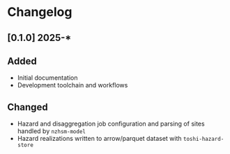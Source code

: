 # Changelog

## [0.1.0] 2025-*

## Added
- Initial documentation
- Development toolchain and workflows

## Changed
- Hazard and disaggregation job configuration and parsing of sites handled by `nzhsm-model`
- Hazard realizations written to arrow/parquet dataset with `toshi-hazard-store`



